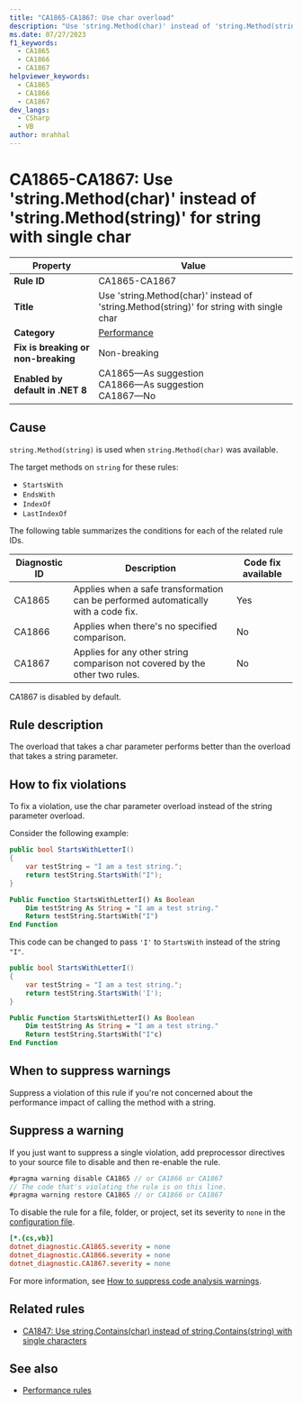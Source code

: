 ```yaml
---
title: "CA1865-CA1867: Use char overload"
description: "Use 'string.Method(char)' instead of 'string.Method(string)' when you have a string with a single char"
ms.date: 07/27/2023
f1_keywords:
  - CA1865
  - CA1866
  - CA1867
helpviewer_keywords:
  - CA1865
  - CA1866
  - CA1867
dev_langs:
  - CSharp
  - VB
author: mrahhal
---
```


# CA1865-CA1867: Use 'string.Method(char)' instead of 'string.Method(string)' for string with single char

| Property                            | Value                                                                                    |
|-------------------------------------|------------------------------------------------------------------------------------------|
| **Rule ID**                         | CA1865-CA1867                                                                            |
| **Title**                           | Use 'string.Method(char)' instead of 'string.Method(string)' for string with single char |
| **Category**                        | [Performance](performance-warnings.md)                                                   |
| **Fix is breaking or non-breaking** | Non-breaking                                                                             |
| **Enabled by default in .NET 8**    | CA1865&mdash;As suggestion<br/>CA1866&mdash;As suggestion<br/>CA1867&mdash;No            |

## Cause

`string.Method(string)` is used when `string.Method(char)` was available.

The target methods on `string` for these rules:

- `StartsWith`
- `EndsWith`
- `IndexOf`
- `LastIndexOf`

The following table summarizes the conditions for each of the related rule IDs.

| Diagnostic ID | Description | Code fix available |
| - | - | - |
| CA1865 | Applies when a safe transformation can be performed automatically with a code fix. | Yes |
| CA1866 | Applies when there's no specified comparison. | No |
| CA1867 | Applies for any other string comparison not covered by the other two rules. | No |

CA1867 is disabled by default.

## Rule description

The overload that takes a char parameter performs better than the overload that takes a string parameter.

## How to fix violations

To fix a violation, use the char parameter overload instead of the string parameter overload.

Consider the following example:

```csharp
public bool StartsWithLetterI()
{
    var testString = "I am a test string.";
    return testString.StartsWith("I");
}
```

```vb
Public Function StartsWithLetterI() As Boolean
    Dim testString As String = "I am a test string."
    Return testString.StartsWith("I")
End Function
```

This code can be changed to pass `'I'` to `StartsWith` instead of the string `"I"`.

```csharp
public bool StartsWithLetterI()
{
    var testString = "I am a test string.";
    return testString.StartsWith('I');
}
```

```vb
Public Function StartsWithLetterI() As Boolean
    Dim testString As String = "I am a test string."
    Return testString.StartsWith("I"c)
End Function
```

## When to suppress warnings

Suppress a violation of this rule if you're not concerned about the performance impact of calling the method with a string.

## Suppress a warning

If you just want to suppress a single violation, add preprocessor directives to your source file to disable and then re-enable the rule.

```csharp
#pragma warning disable CA1865 // or CA1866 or CA1867
// The code that's violating the rule is on this line.
#pragma warning restore CA1865 // or CA1866 or CA1867
```

To disable the rule for a file, folder, or project, set its severity to `none` in the [configuration file](../configuration-files.md).

```ini
[*.{cs,vb}]
dotnet_diagnostic.CA1865.severity = none
dotnet_diagnostic.CA1866.severity = none
dotnet_diagnostic.CA1867.severity = none
```

For more information, see [How to suppress code analysis warnings](../suppress-warnings.md).

## Related rules

- [CA1847: Use string.Contains(char) instead of string.Contains(string) with single characters](ca1847.md)

## See also

- [Performance rules](performance-warnings.md)
